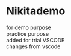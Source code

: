 # Nikitademo
for demo purpose
<br>
practice purpose
<br>
added for trial VSCODE
<br>
changes from vscode